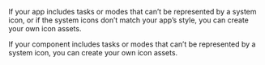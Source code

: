 If your app includes tasks or modes that can’t be represented by a system icon, or if the system icons don’t match your app’s style, you can create your own icon assets.

If your component includes tasks or modes that can’t be represented by a system icon, you can create your own icon assets.